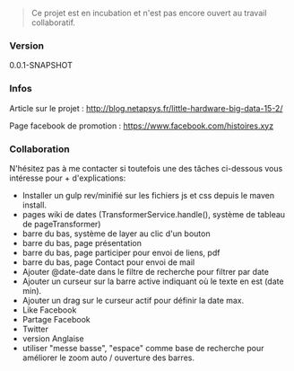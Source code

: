  > Ce projet est en incubation et n'est pas encore ouvert au travail collaboratif.
 
 ### Version
0.0.1-SNAPSHOT

 ### Infos

Article sur le projet : http://blog.netapsys.fr/little-hardware-big-data-15-2/

Page facebook de promotion : https://www.facebook.com/histoires.xyz


 ### Collaboration
N'hésitez pas à me contacter si toutefois une des tâches ci-dessous vous intéresse pour + d'explications:

- Installer un gulp rev/minifié sur les fichiers js et css depuis le maven install.
- pages wiki de dates (TransformerService.handle(), système de tableau de pageTransformer)
- barre du bas, système de layer au clic d'un bouton
- barre du bas, page présentation
- barre du bas, page participer pour envoi de liens, pdf
- barre du bas, page Contact pour envoi de mail
- Ajouter @date-date dans le filtre de recherche pour filtrer par date
- Ajouter un curseur sur la barre active indiquant où le texte en est (date min).
- Ajouter un drag sur le curseur actif pour définir la date max.
- Like Facebook
- Partage Facebook
- Twitter
- version Anglaise
- utiliser "messe basse", "espace" comme base de recherche pour améliorer le zoom auto / ouverture des barres.
